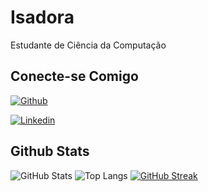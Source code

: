 # Isadora
Estudante de Ciência da Computação

## Conecte-se Comigo
[![Github](https://img.shields.io/badge/Github-000?style=for-the-badge&logo=Github&logoColor=8B008B)](https://github.com/isadoralr/) 

[![Linkedin](https://img.shields.io/badge/Linkedin-000?style=for-the-badge&logo=Linkedin&logoColor=8B008B)](https://www.linkedin.com/in/isadora_ruschel/) 

## Github Stats
![GitHub Stats](https://github-readme-stats.vercel.app/api?username=isadoralr&theme=transparent&bg_color=000&border_color=8B008B&show_icons=true&icon_color=8B008B&title_color=DDA0DD&text_color=DDA0DD&hide_title=true)
![Top Langs](https://github-readme-stats-git-masterrstaa-rickstaa.vercel.app/api/top-langs/?username=isadoralr&layout=compact&bg_color=000&border_color=8B008B&title_color=DDA0DD&text_color=DDA0DD)
[![GitHub Streak](https://streak-stats.demolab.com/?user=isadoralr&theme=bear&background=000&border=8B008B&dates=DDA0DD)](https://github.com/isadoralr)
